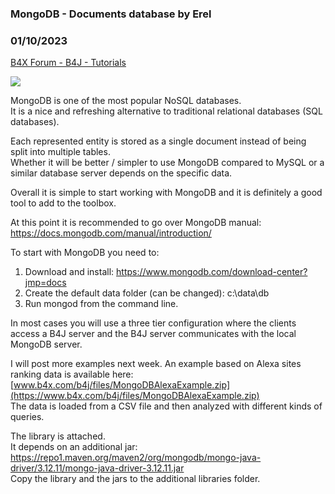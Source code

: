 ### MongoDB - Documents database by Erel
### 01/10/2023
[B4X Forum - B4J - Tutorials](https://www.b4x.com/android/forum/threads/72160/)

![](https://www.b4x.com/basic4android/images/chrome_J5GiDDvNFt.png)  
  
MongoDB is one of the most popular NoSQL databases.  
It is a nice and refreshing alternative to traditional relational databases (SQL databases).  
  
Each represented entity is stored as a single document instead of being split into multiple tables.  
Whether it will be better / simpler to use MongoDB compared to MySQL or a similar database server depends on the specific data.  
  
Overall it is simple to start working with MongoDB and it is definitely a good tool to add to the toolbox.  
  
At this point it is recommended to go over MongoDB manual: <https://docs.mongodb.com/manual/introduction/>  
  
To start with MongoDB you need to:  
  
1. Download and install: <https://www.mongodb.com/download-center?jmp=docs>  
2. Create the default data folder (can be changed): c:\data\db  
3. Run mongod from the command line.  
  
In most cases you will use a three tier configuration where the clients access a B4J server and the B4J server communicates with the local MongoDB server.  
  
I will post more examples next week. An example based on Alexa sites ranking data is available here:  
[www.b4x.com/b4j/files/MongoDBAlexaExample.zip](https://www.b4x.com/b4j/files/MongoDBAlexaExample.zip)  
The data is loaded from a CSV file and then analyzed with different kinds of queries.  
  
The library is attached.  
It depends on an additional jar: <https://repo1.maven.org/maven2/org/mongodb/mongo-java-driver/3.12.11/mongo-java-driver-3.12.11.jar>  
Copy the library and the jars to the additional libraries folder.